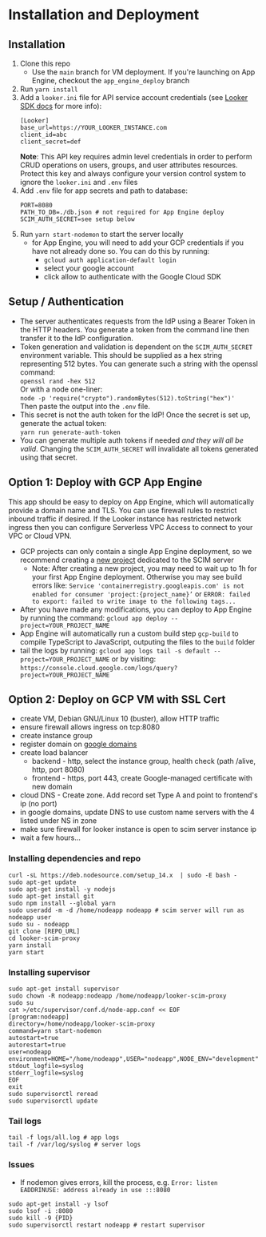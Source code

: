 # Installation and Deployment

## Installation

1. Clone this repo
   - Use the `main` branch for VM deployment. If you're launching on App Engine, checkout the `app_engine_deploy` branch
1. Run `yarn install`
1. Add a `looker.ini` file for API service account credentials (see [Looker SDK docs](https://github.com/looker-open-source/sdk-codegen) for more info):
   ```
   [Looker]
   base_url=https://YOUR_LOOKER_INSTANCE.com
   client_id=abc
   client_secret=def
   ```
   **Note**: This API key requires admin level credentials in order to perform CRUD operations on users, groups, and user attributes resources. Protect this key and always configure your version control system to ignore the `looker.ini` and `.env` files
1. Add `.env` file for app secrets and path to database:
   ```
   PORT=8080
   PATH_TO_DB=./db.json # not required for App Engine deploy
   SCIM_AUTH_SECRET=see setup below
   ```
1. Run `yarn start-nodemon` to start the server locally
   - for App Engine, you will need to add your GCP credentials if you have not already done so. You can do this by running:
     - `gcloud auth application-default login`
     - select your google account
     - click allow to authenticate with the Google Cloud SDK

## Setup / Authentication

- The server authenticates requests from the IdP using a Bearer Token in the HTTP headers. You generate a token from the command line then transfer it to the IdP configuration.
- Token generation and validation is dependent on the `SCIM_AUTH_SECRET` environment variable. This should be supplied as a hex string representing 512 bytes. You can generate such a string with the openssl command:\
  `openssl rand -hex 512`\
  Or with a node one-liner:\
  `node -p 'require("crypto").randomBytes(512).toString("hex")' `\
  Then paste the output into the `.env` file.
- This secret is not the auth token for the IdP! Once the secret is set up, generate the actual token:\
  `yarn run generate-auth-token`
- You can generate multiple auth tokens if needed _and they will all be valid_. Changing the `SCIM_AUTH_SECRET` will invalidate all tokens generated using that secret.

## Option 1: Deploy with GCP App Engine

This app should be easy to deploy on App Engine, which will automatically provide a domain name and TLS. You can use firewall rules to restrict inbound traffic if desired. If the Looker instance has restricted network ingress then you can configure Serverless VPC Access to connect to your VPC or Cloud VPN.

- GCP projects can only contain a single App Engine deployment, so we recommend creating a [new project](https://console.cloud.google.com/projectcreate) dedicated to the SCIM server
  - Note: After creating a new project, you may need to wait up to 1h for your first App Engine deployment. Otherwise you may see build errors like: `Service 'containerregistry.googleapis.com' is not enabled for consumer 'project:{project_name}’` or `ERROR: failed to export: failed to write image to the following tags...`
- After you have made any modifications, you can deploy to App Engine by running the command: `gcloud app deploy --project=YOUR_PROJECT_NAME`
- App Engine will automatically run a custom build step `gcp-build` to compile TypeScript to JavaScript, outputing the files to the `build` folder
- tail the logs by running: `gcloud app logs tail -s default --project=YOUR_PROJECT_NAME` or by visiting: `https://console.cloud.google.com/logs/query?project=YOUR_PROJECT_NAME`

## Option 2: Deploy on GCP VM with SSL Cert

- create VM, Debian GNU/Linux 10 (buster), allow HTTP traffic
- ensure firewall allows ingress on tcp:8080
- create instance group
- register domain on [google domains](https://domains.google.com/registrar/)
- create load balancer
  - backend - http, select the instance group, health check (path /alive, http, port 8080)
  - frontend - https, port 443, create Google-managed certificate with new domain
- cloud DNS - Create zone. Add record set Type A and point to frontend's ip (no port)
- in google domains, update DNS to use custom name servers with the 4 listed under NS in zone
- make sure firewall for looker instance is open to scim server instance ip
- wait a few hours...

### Installing dependencies and repo

```
curl -sL https://deb.nodesource.com/setup_14.x  | sudo -E bash -
sudo apt-get update
sudo apt-get install -y nodejs
sudo apt-get install git
sudo npm install --global yarn
sudo useradd -m -d /home/nodeapp nodeapp # scim server will run as nodeapp user
sudo su - nodeapp
git clone [REPO_URL]
cd looker-scim-proxy
yarn install
yarn start
```

### Installing supervisor

```
sudo apt-get install supervisor
sudo chown -R nodeapp:nodeapp /home/nodeapp/looker-scim-proxy
sudo su
cat >/etc/supervisor/conf.d/node-app.conf << EOF
[program:nodeapp]
directory=/home/nodeapp/looker-scim-proxy
command=yarn start-nodemon
autostart=true
autorestart=true
user=nodeapp
environment=HOME="/home/nodeapp",USER="nodeapp",NODE_ENV="development"
stdout_logfile=syslog
stderr_logfile=syslog
EOF
exit
sudo supervisorctl reread
sudo supervisorctl update
```

### Tail logs

```
tail -f logs/all.log # app logs
tail -f /var/log/syslog # server logs
```

### Issues

- If nodemon gives errors, kill the process, e.g. `Error: listen EADDRINUSE: address already in use :::8080`

```
sudo apt-get install -y lsof
sudo lsof -i :8080
sudo kill -9 {PID}
sudo supervisorctl restart nodeapp # restart supervisor
```
